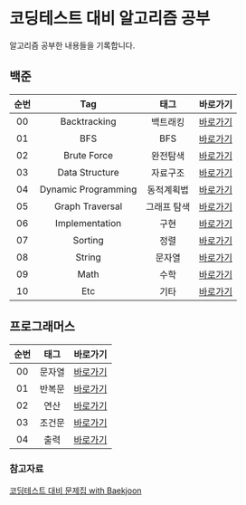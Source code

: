 # 코딩테스트 대비 알고리즘 공부

알고리즘 공부한 내용들을 기록합니다.

## 백준

| 순번 | Tag                          | 태그                | 바로가기    | 
| :--: | :--------------------------: | :-----------------: | :------:  |
| 00 | Backtracking | 백트래킹 | [바로가기](https://github.com/SSUHYUNKIM/Algorithm/blob/main/backtracking/README.md) |
| 01 | BFS | BFS | [바로가기](https://github.com/SSUHYUNKIM/Algorithm/blob/main/BFS/README.md) |
| 02 | Brute Force | 완전탐색 | [바로가기](https://github.com/SSUHYUNKIM/Algorithm/blob/main/BruteForce/README.md) |
| 03 | Data Structure | 자료구조 | [바로가기](https://github.com/SSUHYUNKIM/Algorithm/blob/main/DataStructure/README.md) |
| 04 | Dynamic Programming | 동적계획법 | [바로가기](https://github.com/SSUHYUNKIM/Algorithm/blob/main/GraphTraversal/README.md) |
| 05 | Graph Traversal | 그래프 탐색 | [바로가기](https://github.com/SSUHYUNKIM/Algorithm/blob/main/DP/README.md) |
| 06 | Implementation | 구현 | [바로가기](https://github.com/SSUHYUNKIM/Algorithm/blob/main/implementation/README.md) |
| 07 | Sorting | 정렬 | [바로가기](https://github.com/SSUHYUNKIM/Algorithm/blob/main/Sorting/README.md) |
| 08 | String | 문자열 | [바로가기](https://github.com/SSUHYUNKIM/Algorithm/blob/main/String/README.md) |
| 09 | Math | 수학 | [바로가기](https://github.com/SSUHYUNKIM/Algorithm/blob/main/math/README.md) |
| 10 | Etc | 기타 | [바로가기](https://github.com/SSUHYUNKIM/Algorithm/blob/main/Etc/README.md) |

## 프로그래머스

| 순번 | 태그                | 바로가기    | 
| :--: | :-----------------: | :------:  |
| 00 | 문자열 | [바로가기](https://github.com/SSUHYUNKIM/Algorithm/blob/main/%EB%AC%B8%EC%9E%90%EC%97%B4/README.md) |
| 01 | 반복문 | [바로가기](https://github.com/SSUHYUNKIM/Algorithm/blob/main/%EB%B0%98%EB%B3%B5%EB%AC%B8/README.md) |
| 02 | 연산 | [바로가기](https://github.com/SSUHYUNKIM/Algorithm/blob/main/%EC%97%B0%EC%82%B0/README.md) |
| 03 | 조건문 | [바로가기](https://github.com/SSUHYUNKIM/Algorithm/blob/main/%EC%A1%B0%EA%B1%B4%EB%AC%B8/README.md) |
| 04 | 출력 | [바로가기](https://github.com/SSUHYUNKIM/Algorithm/blob/main/%EC%B6%9C%EB%A0%A5/README.md) |



### 참고자료
[코딩테스트 대비 문제집 with Baekjoon](https://github.com/tony9402/baekjoon)
